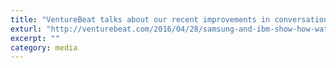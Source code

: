 ```yaml
---
title: "VentureBeat talks about our recent improvements in conversational speech recognition."
exturl: "http://venturebeat.com/2016/04/28/samsung-and-ibm-show-how-watson-has-improved-conversational-speech-recognition/"
excerpt: ""
category: media
---
```

